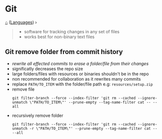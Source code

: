 <h1> Git </h1>

[⌂](../README.md) ([Languages](../README.md#languages-encodings)) ›

> - software for tracking changes in any set of files
> - works best for non-binary text files

## Git remove folder from commit history
- _rewrite all effected commits to erase a folder/file from their changes_
- significatly decreases the repo size
- large folders/files with resources or binaries shouldn't be in the repo
- non recommended for collaboration as it rewrites many commits
- replace `PATH/TO_ITEM` with the folder/file path e.g: `resources/setup.zip`
- remove file
    ```
    git filter-branch --force --index-filter 'git rm --cached --ignore-unmatch \"PATH/TO_ITEM\"' --prune-empty --tag-name-filter cat -- --all
    ```
- recursively remove folder
    ```
    git filter-branch --force --index-filter 'git rm --cached --ignore-unmatch -r \"PATH/TO_ITEM\"' --prune-empty --tag-name-filter cat -- --all
    ```
